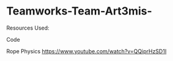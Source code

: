 # Teamworks-Team-Art3mis-


Resources Used:

Code

Rope Physics
https://www.youtube.com/watch?v=QQiprHzSD1I
